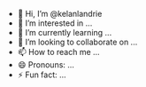 - 👋 Hi, I’m @kelanlandrie
- 👀 I’m interested in ...
- 🌱 I’m currently learning ...
- 💞️ I’m looking to collaborate on ...
- 📫 How to reach me ...
- 😄 Pronouns: ...
- ⚡ Fun fact: ...

<!---
kelanlandrie/kelanlandrie is a ✨ special ✨ repository because its `README.md` (this file) appears on your GitHub profile.
You can click the Preview link to take a look at your changes.
--->
